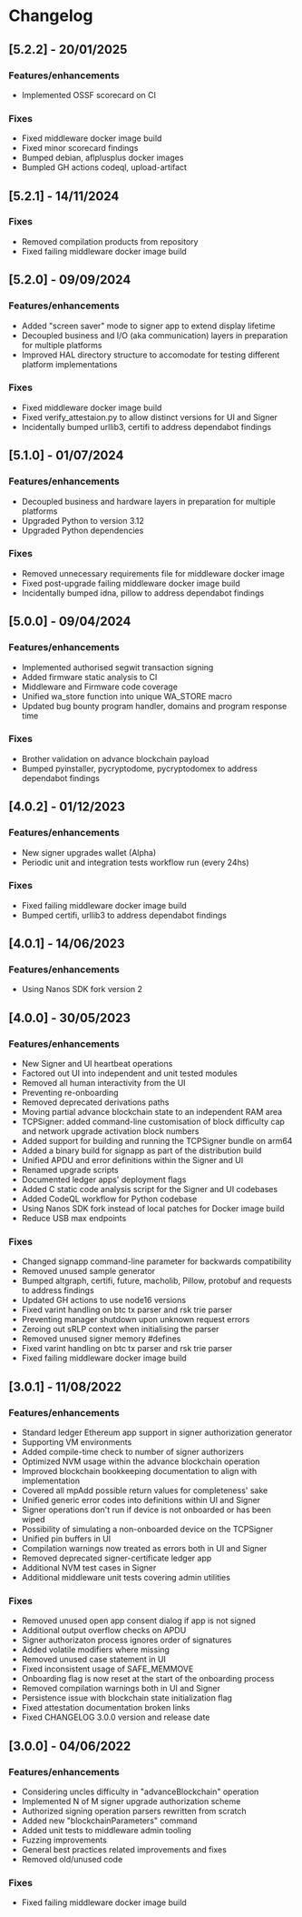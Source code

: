 # Changelog

## [5.2.2] - 20/01/2025

### Features/enhancements

- Implemented OSSF scorecard on CI

### Fixes

- Fixed middleware docker image build
- Fixed minor scorecard findings
- Bumped debian, aflplusplus docker images
- Bumpled GH actions codeql, upload-artifact

## [5.2.1] - 14/11/2024

### Fixes

- Removed compilation products from repository
- Fixed failing middleware docker image build

## [5.2.0] - 09/09/2024

### Features/enhancements

- Added "screen saver" mode to signer app to extend display lifetime
- Decoupled business and I/O (aka communication) layers in preparation for multiple platforms
- Improved HAL directory structure to accomodate for testing different platform implementations

### Fixes

- Fixed middleware docker image build
- Fixed verify_attestaion.py to allow distinct versions for UI and Signer
- Incidentally bumped urllib3, certifi to address dependabot findings

## [5.1.0] - 01/07/2024

### Features/enhancements

- Decoupled business and hardware layers in preparation for multiple platforms
- Upgraded Python to version 3.12
- Upgraded Python dependencies

### Fixes

- Removed unnecessary requirements file for middleware docker image
- Fixed post-upgrade failing middleware docker image build
- Incidentally bumped idna, pillow to address dependabot findings

## [5.0.0] - 09/04/2024

### Features/enhancements

- Implemented authorised segwit transaction signing
- Added firmware static analysis to CI
- Middleware and Firmware code coverage
- Unified wa_store function into unique WA_STORE macro
- Updated bug bounty program handler, domains and program response time

### Fixes

- Brother validation on advance blockchain payload
- Bumped pyinstaller, pycryptodome, pycryptodomex to address dependabot findings

## [4.0.2] - 01/12/2023

### Features/enhancements

- New signer upgrades wallet (Alpha)
- Periodic unit and integration tests workflow run (every 24hs)

### Fixes

- Fixed failing middleware docker image build
- Bumped certifi, urllib3 to address dependabot findings

## [4.0.1] - 14/06/2023

### Features/enhancements

- Using Nanos SDK fork version 2

## [4.0.0] - 30/05/2023

### Features/enhancements

- New Signer and UI heartbeat operations
- Factored out UI into independent and unit tested modules
- Removed all human interactivity from the UI
- Preventing re-onboarding
- Removed deprecated derivations paths
- Moving partial advance blockchain state to an independent RAM area
- TCPSigner: added command-line customisation of block difficulty cap and network upgrade
  activation block numbers
- Added support for building and running the TCPSigner bundle on arm64
- Added a binary build for signapp as part of the distribution build
- Unified APDU and error definitions within the Signer and UI
- Renamed upgrade scripts
- Documented ledger apps' deployment flags
- Added C static code analysis script for the Signer and UI codebases
- Added CodeQL workflow for Python codebase
- Using Nanos SDK fork instead of local patches for Docker image build
- Reduce USB max endpoints

### Fixes

- Changed signapp command-line parameter for backwards compatibility
- Removed unused sample generator
- Bumped altgraph, certifi, future, macholib, Pillow, protobuf and requests to address findings
- Updated GH actions to use node16 versions
- Fixed varint handling on btc tx parser and rsk trie parser
- Preventing manager shutdown upon unknown request errors
- Zeroing out sRLP context when initialising the parser
- Removed unused signer memory #defines
- Fixed varint handling on btc tx parser and rsk trie parser
- Fixed failing middleware docker image build

## [3.0.1] - 11/08/2022

### Features/enhancements

- Standard ledger Ethereum app support in signer authorization generator
- Supporting VM environments
- Added compile-time check to number of signer authorizers
- Optimized NVM usage within the advance blockchain operation
- Improved blockchain bookkeeping documentation to align with implementation
- Covered all mpAdd possible return values for completeness' sake
- Unified generic error codes into definitions within UI and Signer
- Signer operations don't run if device is not onboarded or has been wiped
- Possibility of simulating a non-onboarded device on the TCPSigner
- Unified pin buffers in UI
- Compilation warnings now treated as errors both in UI and Signer
- Removed deprecated signer-certificate ledger app
- Additional NVM test cases in Signer
- Additional middleware unit tests covering admin utilities

### Fixes

- Removed unused open app consent dialog if app is not signed
- Additional output overflow checks on APDU
- Signer authorizaton process ignores order of signatures
- Added volatile modifiers where missing
- Removed unused case statement in UI
- Fixed inconsistent usage of SAFE_MEMMOVE
- Onboarding flag is now reset at the start of the onboarding process
- Removed compilation warnings both in UI and Signer
- Persistence issue with blockchain state initialization flag
- Fixed attestation documentation broken links
- Fixed CHANGELOG 3.0.0 version and release date

## [3.0.0] - 04/06/2022

### Features/enhancements

- Considering uncles difficulty in "advanceBlockchain" operation
- Implemented N of M signer upgrade authorization scheme
- Authorized signing operation parsers rewritten from scratch
- Added new "blockchainParameters" command
- Added unit tests to middleware admin tooling
- Fuzzing improvements
- General best practices related improvements and fixes
- Removed old/unused code

### Fixes

- Fixed failing middleware docker image build

